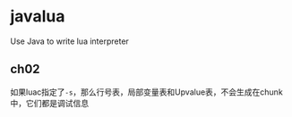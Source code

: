 # javalua

Use Java to write lua interpreter

## ch02

如果luac指定了`-s`，那么行号表，局部变量表和Upvalue表，不会生成在chunk中，它们都是调试信息

